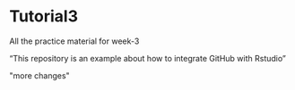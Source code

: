 # Tutorial3
All the practice material for week-3


“This repository is an example about how to integrate GitHub with Rstudio”

"more changes"